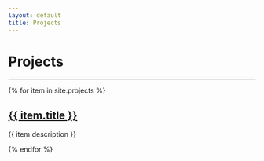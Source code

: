 ```yaml
---
layout: default
title: Projects
---
```


# Projects

<hr>

{% for item in site.projects %}
  <h2><a href="{{ item.url }}">{{ item.title }}</a></h2>
  <p>{{ item.description }}</p>
{% endfor %}